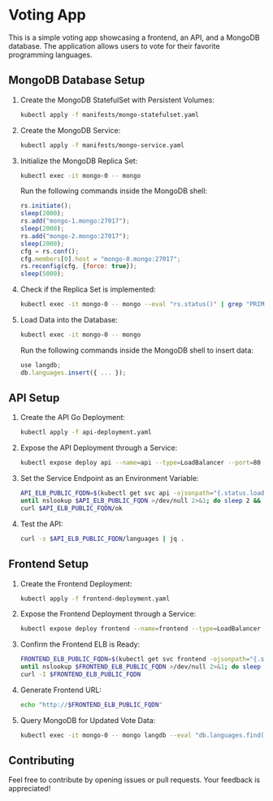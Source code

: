 # Voting App

This is a simple voting app showcasing a frontend, an API, and a MongoDB database. The application allows users to vote for their favorite programming languages.

## MongoDB Database Setup

1. Create the MongoDB StatefulSet with Persistent Volumes:

    ```bash
    kubectl apply -f manifests/mongo-statefulset.yaml
    ```

2. Create the MongoDB Service:

    ```bash
    kubectl apply -f manifests/mongo-service.yaml
    ```

3. Initialize the MongoDB Replica Set:

    ```bash
    kubectl exec -it mongo-0 -- mongo
    ```

    Run the following commands inside the MongoDB shell:

    ```javascript
    rs.initiate();
    sleep(2000);
    rs.add("mongo-1.mongo:27017");
    sleep(2000);
    rs.add("mongo-2.mongo:27017");
    sleep(2000);
    cfg = rs.conf();
    cfg.members[0].host = "mongo-0.mongo:27017";
    rs.reconfig(cfg, {force: true});
    sleep(5000);
    ```

4. Check if the Replica Set is implemented:

    ```bash
    kubectl exec -it mongo-0 -- mongo --eval "rs.status()" | grep "PRIMARY|SECONDARY"
    ```

5. Load Data into the Database:

    ```bash
    kubectl exec -it mongo-0 -- mongo
    ```

    Run the following commands inside the MongoDB shell to insert data:

    ```javascript
    use langdb;
    db.languages.insert({ ... });
    ```

## API Setup

1. Create the API Go Deployment:

    ```bash
    kubectl apply -f api-deployment.yaml
    ```

2. Expose the API Deployment through a Service:

    ```bash
    kubectl expose deploy api --name=api --type=LoadBalancer --port=80 --target-port=8080
    ```

3. Set the Service Endpoint as an Environment Variable:

    ```bash
    API_ELB_PUBLIC_FQDN=$(kubectl get svc api -ojsonpath="{.status.loadBalancer.ingress[0].hostname}")
    until nslookup $API_ELB_PUBLIC_FQDN >/dev/null 2>&1; do sleep 2 && echo "Waiting for DNS to propagate..."; done
    curl $API_ELB_PUBLIC_FQDN/ok
    ```

4. Test the API:

    ```bash
    curl -s $API_ELB_PUBLIC_FQDN/languages | jq .
    ```

## Frontend Setup

1. Create the Frontend Deployment:

    ```bash
    kubectl apply -f frontend-deployment.yaml
    ```

2. Expose the Frontend Deployment through a Service:

    ```bash
    kubectl expose deploy frontend --name=frontend --type=LoadBalancer --port=80 --target-port=8080
    ```

3. Confirm the Frontend ELB is Ready:

    ```bash
    FRONTEND_ELB_PUBLIC_FQDN=$(kubectl get svc frontend -ojsonpath="{.status.loadBalancer.ingress[0].hostname}")
    until nslookup $FRONTEND_ELB_PUBLIC_FQDN >/dev/null 2>&1; do sleep 2 && echo "Waiting for DNS to propagate..."; done
    curl -I $FRONTEND_ELB_PUBLIC_FQDN
    ```

4. Generate Frontend URL:

    ```bash
    echo "http://$FRONTEND_ELB_PUBLIC_FQDN"
    ```

5. Query MongoDB for Updated Vote Data:

    ```bash
    kubectl exec -it mongo-0 -- mongo langdb --eval "db.languages.find().pretty()"
    ```

## Contributing

Feel free to contribute by opening issues or pull requests. Your feedback is appreciated!

